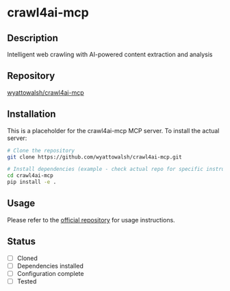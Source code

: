 # crawl4ai-mcp

## Description
Intelligent web crawling with AI-powered content extraction and analysis

## Repository
[wyattowalsh/crawl4ai-mcp](https://github.com/wyattowalsh/crawl4ai-mcp)

## Installation

This is a placeholder for the crawl4ai-mcp MCP server. To install the actual server:

```bash
# Clone the repository
git clone https://github.com/wyattowalsh/crawl4ai-mcp.git

# Install dependencies (example - check actual repo for specific instructions)
cd crawl4ai-mcp
pip install -e .
```

## Usage

Please refer to the [official repository](https://github.com/wyattowalsh/crawl4ai-mcp) for usage instructions.

## Status

- [ ] Cloned
- [ ] Dependencies installed
- [ ] Configuration complete
- [ ] Tested
